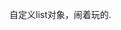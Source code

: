 <!--
 * @lanhuage: python
 * @Descripttion: 
 * @version: beta
 * @Author: xiaoshuyui
 * @Date: 2020-03-25 09:41:04
 * @LastEditors: xiaoshuyui
 * @LastEditTime: 2020-03-25 09:41:29
 -->
自定义list对象，闹着玩的.